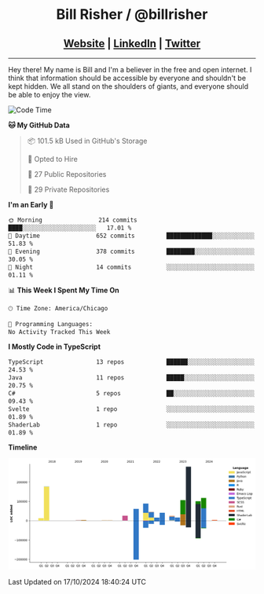 
<h1 align="center">
    Bill Risher / @billrisher <br />
</h1>
<h2 align="center">
    <a href="https://billrisher.com">Website</a> | <a href="https://linkedin.com/in/william-risher">LinkedIn</a> | <a href="https://twitter.com/billrisher_">Twitter</a> 
 </h2>

---

Hey there! My name is Bill and I'm a believer in the free and open internet. 
I think that information should be accessible by everyone and shouldn't be kept hidden. 
We all stand on the shoulders of giants, and everyone should be able to enjoy the view.

<!--START_SECTION:waka-->
![Code Time](http://img.shields.io/badge/Code%20Time-232%20hrs%2046%20mins-blue)

**🐱 My GitHub Data** 

> 📦 101.5 kB Used in GitHub's Storage 
 > 
> 💼 Opted to Hire
 > 
> 📜 27 Public Repositories 
 > 
> 🔑 29 Private Repositories 
 > 
**I'm an Early 🐤** 

```text
🌞 Morning                214 commits         ████░░░░░░░░░░░░░░░░░░░░░   17.01 % 
🌆 Daytime                652 commits         █████████████░░░░░░░░░░░░   51.83 % 
🌃 Evening                378 commits         ████████░░░░░░░░░░░░░░░░░   30.05 % 
🌙 Night                  14 commits          ░░░░░░░░░░░░░░░░░░░░░░░░░   01.11 % 
```


📊 **This Week I Spent My Time On** 

```text
🕑︎ Time Zone: America/Chicago

💬 Programming Languages: 
No Activity Tracked This Week
```

**I Mostly Code in TypeScript** 

```text
TypeScript               13 repos            ██████░░░░░░░░░░░░░░░░░░░   24.53 % 
Java                     11 repos            █████░░░░░░░░░░░░░░░░░░░░   20.75 % 
C#                       5 repos             ██░░░░░░░░░░░░░░░░░░░░░░░   09.43 % 
Svelte                   1 repo              ░░░░░░░░░░░░░░░░░░░░░░░░░   01.89 % 
ShaderLab                1 repo              ░░░░░░░░░░░░░░░░░░░░░░░░░   01.89 % 
```



**Timeline**

![Lines of Code chart](https://raw.githubusercontent.com/billrisher/billrisher/main/assets/bar_graph.png)


 Last Updated on 17/10/2024 18:40:24 UTC
<!--END_SECTION:waka-->
